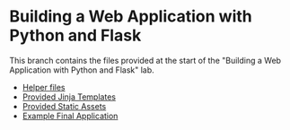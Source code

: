 # Building a Web Application with Python and Flask

This branch contains the files provided at the start of the "Building a Web Application with Python and Flask" lab.

* [Helper files](/helpers)
* [Provided Jinja Templates](/templates)
* [Provided Static Assets](/static)
* [Example Final Application](/solution)
